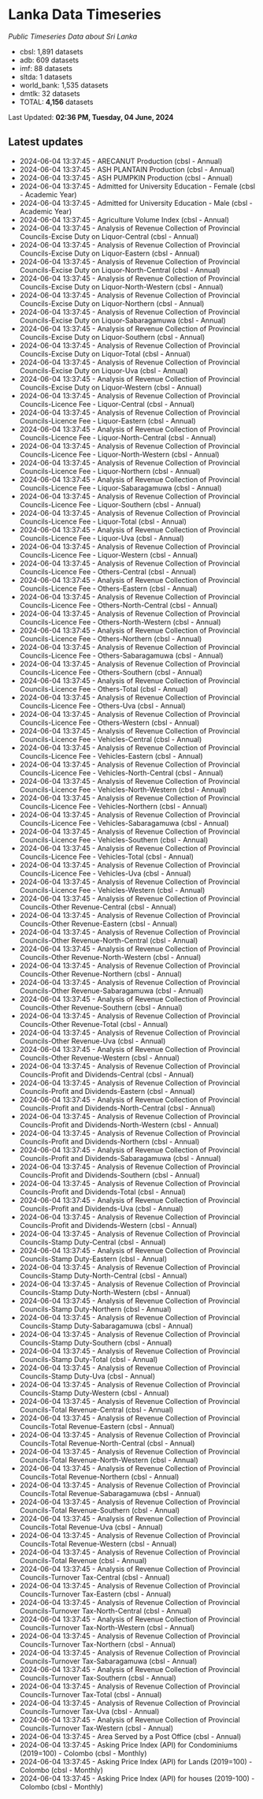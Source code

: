# Lanka Data Timeseries
*Public Timeseries Data about Sri Lanka*

* cbsl: 1,891 datasets
* adb: 609 datasets
* imf: 88 datasets
* sltda: 1 datasets
* world_bank: 1,535 datasets
* dmtlk: 32 datasets
* TOTAL: **4,156** datasets

Last Updated: **02:36 PM, Tuesday, 04 June, 2024**

## Latest updates

* 2024-06-04 13:37:45 - ARECANUT Production (cbsl - Annual)
* 2024-06-04 13:37:45 - ASH PLANTAIN Production (cbsl - Annual)
* 2024-06-04 13:37:45 - ASH PUMPKIN Production (cbsl - Annual)
* 2024-06-04 13:37:45 - Admitted for University Education - Female (cbsl - Academic Year)
* 2024-06-04 13:37:45 - Admitted for University Education - Male (cbsl - Academic Year)
* 2024-06-04 13:37:45 - Agriculture Volume Index (cbsl - Annual)
* 2024-06-04 13:37:45 - Analysis of Revenue Collection of Provincial Councils-Excise Duty on Liquor-Central (cbsl - Annual)
* 2024-06-04 13:37:45 - Analysis of Revenue Collection of Provincial Councils-Excise Duty on Liquor-Eastern (cbsl - Annual)
* 2024-06-04 13:37:45 - Analysis of Revenue Collection of Provincial Councils-Excise Duty on Liquor-North-Central (cbsl - Annual)
* 2024-06-04 13:37:45 - Analysis of Revenue Collection of Provincial Councils-Excise Duty on Liquor-North-Western (cbsl - Annual)
* 2024-06-04 13:37:45 - Analysis of Revenue Collection of Provincial Councils-Excise Duty on Liquor-Northern (cbsl - Annual)
* 2024-06-04 13:37:45 - Analysis of Revenue Collection of Provincial Councils-Excise Duty on Liquor-Sabaragamuwa (cbsl - Annual)
* 2024-06-04 13:37:45 - Analysis of Revenue Collection of Provincial Councils-Excise Duty on Liquor-Southern (cbsl - Annual)
* 2024-06-04 13:37:45 - Analysis of Revenue Collection of Provincial Councils-Excise Duty on Liquor-Total (cbsl - Annual)
* 2024-06-04 13:37:45 - Analysis of Revenue Collection of Provincial Councils-Excise Duty on Liquor-Uva (cbsl - Annual)
* 2024-06-04 13:37:45 - Analysis of Revenue Collection of Provincial Councils-Excise Duty on Liquor-Western (cbsl - Annual)
* 2024-06-04 13:37:45 - Analysis of Revenue Collection of Provincial Councils-Licence Fee - Liquor-Central (cbsl - Annual)
* 2024-06-04 13:37:45 - Analysis of Revenue Collection of Provincial Councils-Licence Fee - Liquor-Eastern (cbsl - Annual)
* 2024-06-04 13:37:45 - Analysis of Revenue Collection of Provincial Councils-Licence Fee - Liquor-North-Central (cbsl - Annual)
* 2024-06-04 13:37:45 - Analysis of Revenue Collection of Provincial Councils-Licence Fee - Liquor-North-Western (cbsl - Annual)
* 2024-06-04 13:37:45 - Analysis of Revenue Collection of Provincial Councils-Licence Fee - Liquor-Northern (cbsl - Annual)
* 2024-06-04 13:37:45 - Analysis of Revenue Collection of Provincial Councils-Licence Fee - Liquor-Sabaragamuwa (cbsl - Annual)
* 2024-06-04 13:37:45 - Analysis of Revenue Collection of Provincial Councils-Licence Fee - Liquor-Southern (cbsl - Annual)
* 2024-06-04 13:37:45 - Analysis of Revenue Collection of Provincial Councils-Licence Fee - Liquor-Total (cbsl - Annual)
* 2024-06-04 13:37:45 - Analysis of Revenue Collection of Provincial Councils-Licence Fee - Liquor-Uva (cbsl - Annual)
* 2024-06-04 13:37:45 - Analysis of Revenue Collection of Provincial Councils-Licence Fee - Liquor-Western (cbsl - Annual)
* 2024-06-04 13:37:45 - Analysis of Revenue Collection of Provincial Councils-Licence Fee - Others-Central (cbsl - Annual)
* 2024-06-04 13:37:45 - Analysis of Revenue Collection of Provincial Councils-Licence Fee - Others-Eastern (cbsl - Annual)
* 2024-06-04 13:37:45 - Analysis of Revenue Collection of Provincial Councils-Licence Fee - Others-North-Central (cbsl - Annual)
* 2024-06-04 13:37:45 - Analysis of Revenue Collection of Provincial Councils-Licence Fee - Others-North-Western (cbsl - Annual)
* 2024-06-04 13:37:45 - Analysis of Revenue Collection of Provincial Councils-Licence Fee - Others-Northern (cbsl - Annual)
* 2024-06-04 13:37:45 - Analysis of Revenue Collection of Provincial Councils-Licence Fee - Others-Sabaragamuwa (cbsl - Annual)
* 2024-06-04 13:37:45 - Analysis of Revenue Collection of Provincial Councils-Licence Fee - Others-Southern (cbsl - Annual)
* 2024-06-04 13:37:45 - Analysis of Revenue Collection of Provincial Councils-Licence Fee - Others-Total (cbsl - Annual)
* 2024-06-04 13:37:45 - Analysis of Revenue Collection of Provincial Councils-Licence Fee - Others-Uva (cbsl - Annual)
* 2024-06-04 13:37:45 - Analysis of Revenue Collection of Provincial Councils-Licence Fee - Others-Western (cbsl - Annual)
* 2024-06-04 13:37:45 - Analysis of Revenue Collection of Provincial Councils-Licence Fee - Vehicles-Central (cbsl - Annual)
* 2024-06-04 13:37:45 - Analysis of Revenue Collection of Provincial Councils-Licence Fee - Vehicles-Eastern (cbsl - Annual)
* 2024-06-04 13:37:45 - Analysis of Revenue Collection of Provincial Councils-Licence Fee - Vehicles-North-Central (cbsl - Annual)
* 2024-06-04 13:37:45 - Analysis of Revenue Collection of Provincial Councils-Licence Fee - Vehicles-North-Western (cbsl - Annual)
* 2024-06-04 13:37:45 - Analysis of Revenue Collection of Provincial Councils-Licence Fee - Vehicles-Northern (cbsl - Annual)
* 2024-06-04 13:37:45 - Analysis of Revenue Collection of Provincial Councils-Licence Fee - Vehicles-Sabaragamuwa (cbsl - Annual)
* 2024-06-04 13:37:45 - Analysis of Revenue Collection of Provincial Councils-Licence Fee - Vehicles-Southern (cbsl - Annual)
* 2024-06-04 13:37:45 - Analysis of Revenue Collection of Provincial Councils-Licence Fee - Vehicles-Total (cbsl - Annual)
* 2024-06-04 13:37:45 - Analysis of Revenue Collection of Provincial Councils-Licence Fee - Vehicles-Uva (cbsl - Annual)
* 2024-06-04 13:37:45 - Analysis of Revenue Collection of Provincial Councils-Licence Fee - Vehicles-Western (cbsl - Annual)
* 2024-06-04 13:37:45 - Analysis of Revenue Collection of Provincial Councils-Other Revenue-Central (cbsl - Annual)
* 2024-06-04 13:37:45 - Analysis of Revenue Collection of Provincial Councils-Other Revenue-Eastern (cbsl - Annual)
* 2024-06-04 13:37:45 - Analysis of Revenue Collection of Provincial Councils-Other Revenue-North-Central (cbsl - Annual)
* 2024-06-04 13:37:45 - Analysis of Revenue Collection of Provincial Councils-Other Revenue-North-Western (cbsl - Annual)
* 2024-06-04 13:37:45 - Analysis of Revenue Collection of Provincial Councils-Other Revenue-Northern (cbsl - Annual)
* 2024-06-04 13:37:45 - Analysis of Revenue Collection of Provincial Councils-Other Revenue-Sabaragamuwa (cbsl - Annual)
* 2024-06-04 13:37:45 - Analysis of Revenue Collection of Provincial Councils-Other Revenue-Southern (cbsl - Annual)
* 2024-06-04 13:37:45 - Analysis of Revenue Collection of Provincial Councils-Other Revenue-Total (cbsl - Annual)
* 2024-06-04 13:37:45 - Analysis of Revenue Collection of Provincial Councils-Other Revenue-Uva (cbsl - Annual)
* 2024-06-04 13:37:45 - Analysis of Revenue Collection of Provincial Councils-Other Revenue-Western (cbsl - Annual)
* 2024-06-04 13:37:45 - Analysis of Revenue Collection of Provincial Councils-Profit and Dividends-Central (cbsl - Annual)
* 2024-06-04 13:37:45 - Analysis of Revenue Collection of Provincial Councils-Profit and Dividends-Eastern (cbsl - Annual)
* 2024-06-04 13:37:45 - Analysis of Revenue Collection of Provincial Councils-Profit and Dividends-North-Central (cbsl - Annual)
* 2024-06-04 13:37:45 - Analysis of Revenue Collection of Provincial Councils-Profit and Dividends-North-Western (cbsl - Annual)
* 2024-06-04 13:37:45 - Analysis of Revenue Collection of Provincial Councils-Profit and Dividends-Northern (cbsl - Annual)
* 2024-06-04 13:37:45 - Analysis of Revenue Collection of Provincial Councils-Profit and Dividends-Sabaragamuwa (cbsl - Annual)
* 2024-06-04 13:37:45 - Analysis of Revenue Collection of Provincial Councils-Profit and Dividends-Southern (cbsl - Annual)
* 2024-06-04 13:37:45 - Analysis of Revenue Collection of Provincial Councils-Profit and Dividends-Total (cbsl - Annual)
* 2024-06-04 13:37:45 - Analysis of Revenue Collection of Provincial Councils-Profit and Dividends-Uva (cbsl - Annual)
* 2024-06-04 13:37:45 - Analysis of Revenue Collection of Provincial Councils-Profit and Dividends-Western (cbsl - Annual)
* 2024-06-04 13:37:45 - Analysis of Revenue Collection of Provincial Councils-Stamp Duty-Central (cbsl - Annual)
* 2024-06-04 13:37:45 - Analysis of Revenue Collection of Provincial Councils-Stamp Duty-Eastern (cbsl - Annual)
* 2024-06-04 13:37:45 - Analysis of Revenue Collection of Provincial Councils-Stamp Duty-North-Central (cbsl - Annual)
* 2024-06-04 13:37:45 - Analysis of Revenue Collection of Provincial Councils-Stamp Duty-North-Western (cbsl - Annual)
* 2024-06-04 13:37:45 - Analysis of Revenue Collection of Provincial Councils-Stamp Duty-Northern (cbsl - Annual)
* 2024-06-04 13:37:45 - Analysis of Revenue Collection of Provincial Councils-Stamp Duty-Sabaragamuwa (cbsl - Annual)
* 2024-06-04 13:37:45 - Analysis of Revenue Collection of Provincial Councils-Stamp Duty-Southern (cbsl - Annual)
* 2024-06-04 13:37:45 - Analysis of Revenue Collection of Provincial Councils-Stamp Duty-Total (cbsl - Annual)
* 2024-06-04 13:37:45 - Analysis of Revenue Collection of Provincial Councils-Stamp Duty-Uva (cbsl - Annual)
* 2024-06-04 13:37:45 - Analysis of Revenue Collection of Provincial Councils-Stamp Duty-Western (cbsl - Annual)
* 2024-06-04 13:37:45 - Analysis of Revenue Collection of Provincial Councils-Total Revenue-Central (cbsl - Annual)
* 2024-06-04 13:37:45 - Analysis of Revenue Collection of Provincial Councils-Total Revenue-Eastern (cbsl - Annual)
* 2024-06-04 13:37:45 - Analysis of Revenue Collection of Provincial Councils-Total Revenue-North-Central (cbsl - Annual)
* 2024-06-04 13:37:45 - Analysis of Revenue Collection of Provincial Councils-Total Revenue-North-Western (cbsl - Annual)
* 2024-06-04 13:37:45 - Analysis of Revenue Collection of Provincial Councils-Total Revenue-Northern (cbsl - Annual)
* 2024-06-04 13:37:45 - Analysis of Revenue Collection of Provincial Councils-Total Revenue-Sabaragamuwa (cbsl - Annual)
* 2024-06-04 13:37:45 - Analysis of Revenue Collection of Provincial Councils-Total Revenue-Southern (cbsl - Annual)
* 2024-06-04 13:37:45 - Analysis of Revenue Collection of Provincial Councils-Total Revenue-Uva (cbsl - Annual)
* 2024-06-04 13:37:45 - Analysis of Revenue Collection of Provincial Councils-Total Revenue-Western (cbsl - Annual)
* 2024-06-04 13:37:45 - Analysis of Revenue Collection of Provincial Councils-Total Revenue (cbsl - Annual)
* 2024-06-04 13:37:45 - Analysis of Revenue Collection of Provincial Councils-Turnover Tax-Central (cbsl - Annual)
* 2024-06-04 13:37:45 - Analysis of Revenue Collection of Provincial Councils-Turnover Tax-Eastern (cbsl - Annual)
* 2024-06-04 13:37:45 - Analysis of Revenue Collection of Provincial Councils-Turnover Tax-North-Central (cbsl - Annual)
* 2024-06-04 13:37:45 - Analysis of Revenue Collection of Provincial Councils-Turnover Tax-North-Western (cbsl - Annual)
* 2024-06-04 13:37:45 - Analysis of Revenue Collection of Provincial Councils-Turnover Tax-Northern (cbsl - Annual)
* 2024-06-04 13:37:45 - Analysis of Revenue Collection of Provincial Councils-Turnover Tax-Sabaragamuwa (cbsl - Annual)
* 2024-06-04 13:37:45 - Analysis of Revenue Collection of Provincial Councils-Turnover Tax-Southern (cbsl - Annual)
* 2024-06-04 13:37:45 - Analysis of Revenue Collection of Provincial Councils-Turnover Tax-Total (cbsl - Annual)
* 2024-06-04 13:37:45 - Analysis of Revenue Collection of Provincial Councils-Turnover Tax-Uva (cbsl - Annual)
* 2024-06-04 13:37:45 - Analysis of Revenue Collection of Provincial Councils-Turnover Tax-Western (cbsl - Annual)
* 2024-06-04 13:37:45 - Area Served by a Post Office (cbsl - Annual)
* 2024-06-04 13:37:45 - Asking Price Index (API) for Condominiums (2019=100) - Colombo (cbsl - Monthly)
* 2024-06-04 13:37:45 - Asking Price Index (API) for Lands (2019=100) - Colombo (cbsl - Monthly)
* 2024-06-04 13:37:45 - Asking Price Index (API) for houses (2019-100) - Colombo (cbsl - Monthly)